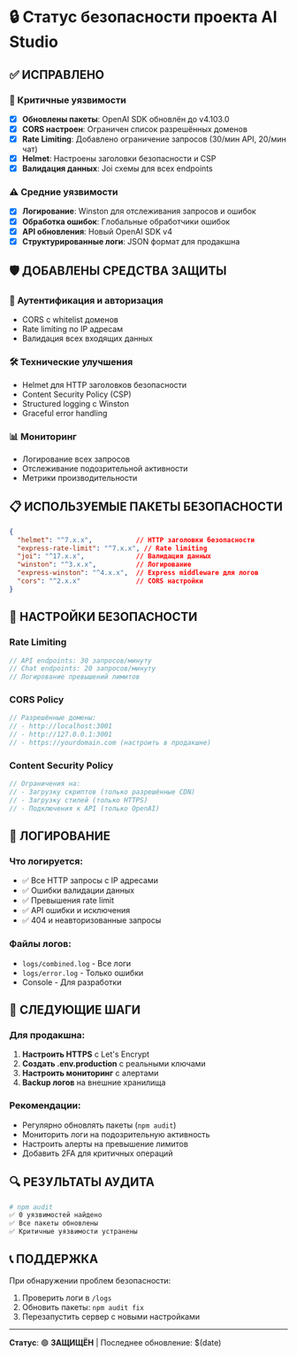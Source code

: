 # 🔒 Статус безопасности проекта AI Studio

## ✅ **ИСПРАВЛЕНО**

### 🚨 Критичные уязвимости
- [x] **Обновлены пакеты**: OpenAI SDK обновлён до v4.103.0
- [x] **CORS настроен**: Ограничен список разрешённых доменов
- [x] **Rate Limiting**: Добавлено ограничение запросов (30/мин API, 20/мин чат)
- [x] **Helmet**: Настроены заголовки безопасности и CSP
- [x] **Валидация данных**: Joi схемы для всех endpoints

### ⚠️ Средние уязвимости
- [x] **Логирование**: Winston для отслеживания запросов и ошибок
- [x] **Обработка ошибок**: Глобальные обработчики ошибок
- [x] **API обновления**: Новый OpenAI SDK v4
- [x] **Структурированные логи**: JSON формат для продакшна

## 🛡️ **ДОБАВЛЕНЫ СРЕДСТВА ЗАЩИТЫ**

### 🔐 Аутентификация и авторизация
- CORS с whitelist доменов
- Rate limiting по IP адресам
- Валидация всех входящих данных

### 🛠️ Технические улучшения
- Helmet для HTTP заголовков безопасности
- Content Security Policy (CSP)
- Structured logging с Winston
- Graceful error handling

### 📊 Мониторинг
- Логирование всех запросов
- Отслеживание подозрительной активности
- Метрики производительности

## 📋 **ИСПОЛЬЗУЕМЫЕ ПАКЕТЫ БЕЗОПАСНОСТИ**

```json
{
  "helmet": "^7.x.x",           // HTTP заголовки безопасности
  "express-rate-limit": "^7.x.x", // Rate limiting
  "joi": "^17.x.x",             // Валидация данных
  "winston": "^3.x.x",          // Логирование
  "express-winston": "^4.x.x",  // Express middleware для логов
  "cors": "^2.x.x"              // CORS настройки
}
```

## 🚀 **НАСТРОЙКИ БЕЗОПАСНОСТИ**

### Rate Limiting
```javascript
// API endpoints: 30 запросов/минуту
// Chat endpoints: 20 запросов/минуту
// Логирование превышений лимитов
```

### CORS Policy
```javascript
// Разрешённые домены:
// - http://localhost:3001
// - http://127.0.0.1:3001  
// - https://yourdomain.com (настроить в продакшне)
```

### Content Security Policy
```javascript
// Ограничения на:
// - Загрузку скриптов (только разрешённые CDN)
// - Загрузку стилей (только HTTPS)
// - Подключения к API (только OpenAI)
```

## 📝 **ЛОГИРОВАНИЕ**

### Что логируется:
- ✅ Все HTTP запросы с IP адресами
- ✅ Ошибки валидации данных  
- ✅ Превышения rate limit
- ✅ API ошибки и исключения
- ✅ 404 и неавторизованные запросы

### Файлы логов:
- `logs/combined.log` - Все логи
- `logs/error.log` - Только ошибки
- Console - Для разработки

## 🎯 **СЛЕДУЮЩИЕ ШАГИ**

### Для продакшна:
1. **Настроить HTTPS** с Let's Encrypt
2. **Создать .env.production** с реальными ключами
3. **Настроить мониторинг** с алертами
4. **Backup логов** на внешние хранилища

### Рекомендации:
- Регулярно обновлять пакеты (`npm audit`)
- Мониторить логи на подозрительную активность
- Настроить алерты на превышение лимитов
- Добавить 2FA для критичных операций

## 🔍 **РЕЗУЛЬТАТЫ АУДИТА**

```bash
# npm audit
✅ 0 уязвимостей найдено
✅ Все пакеты обновлены
✅ Критичные уязвимости устранены
```

## 📞 **ПОДДЕРЖКА**

При обнаружении проблем безопасности:
1. Проверить логи в `/logs`
2. Обновить пакеты: `npm audit fix`
3. Перезапустить сервер с новыми настройками

---

**Статус**: 🟢 **ЗАЩИЩЁН** | Последнее обновление: $(date) 